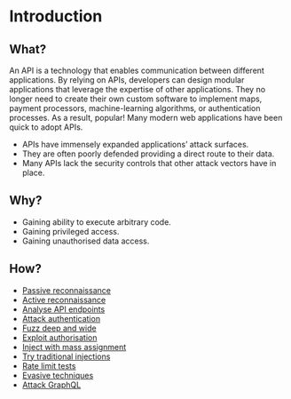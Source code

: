 # Introduction

## What?

An API is a technology that enables communication between different applications. By relying on APIs, developers 
can design modular applications that leverage the expertise of other applications. They no longer need to create 
their own custom software to implement maps, payment processors, machine-learning algorithms, or authentication 
processes. As a result, popular! Many modern web applications have been quick to adopt APIs.

* APIs have immensely expanded applications’ attack surfaces. 
* They are often poorly defended providing a direct route to their data. 
* Many APIs lack the security controls that other attack vectors have in place.

## Why?

* Gaining ability to execute arbitrary code.
* Gaining privileged access.
* Gaining unauthorised data access.

## How?

* [Passive reconnaissance](passive-recon.md)
* [Active reconnaissance](active-recon.md)
* [Analyse API endpoints](endpoints.md)
* [Attack authentication](authentication.md)
* [Fuzz deep and wide](fuzzing.md)
* [Exploit authorisation](authorisation.md)
* [Inject with mass assignment](mass-assignment.md)
* [Try traditional injections](traditional.md)
* [Rate limit tests](rate-limit.md)
* [Evasive techniques](evade.md)
* [Attack GraphQL](graphql.md)
